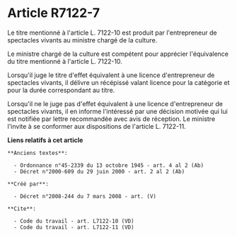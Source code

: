 # Article R7122-7

Le titre mentionné à l'article L. 7122-10 est produit par l'entrepreneur de spectacles vivants au ministre chargé de la
culture. 

Le ministre chargé de la culture est compétent pour apprécier l'équivalence du titre mentionné à l'article L. 7122-10. 

Lorsqu'il juge le titre d'effet équivalent à une licence d'entrepreneur de spectacles vivants, il délivre un récépissé valant
licence pour la catégorie et pour la durée correspondant au titre. 

Lorsqu'il ne le juge pas d'effet équivalent à une licence d'entrepreneur de spectacles vivants, il en informe l'intéressé par
une décision motivée qui lui est notifiée par lettre recommandée avec avis de réception. Le ministre l'invite à se conformer
aux dispositions de l'article L. 7122-11.

**Liens relatifs à cet article**

	**Anciens textes**:

	  - Ordonnance n°45-2339 du 13 octobre 1945 - art. 4 al 2 (Ab)
	  - Décret n°2000-609 du 29 juin 2000 - art. 2 al 2 (Ab)

	**Créé par**:

	  - Décret n°2008-244 du 7 mars 2008 - art. (V)

	**Cite**:

	  - Code du travail - art. L7122-10 (VD)
	  - Code du travail - art. L7122-11 (VD)
